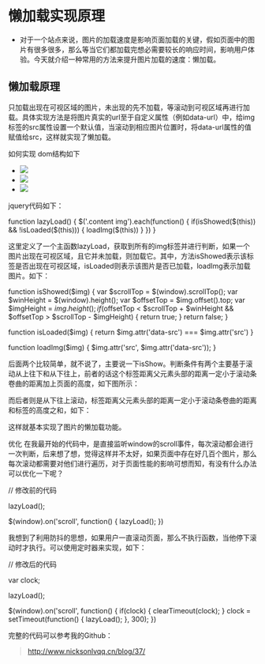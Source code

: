 # 懒加载实现原理

* 对于一个站点来说，图片的加载速度是影响页面加载的关键，假如页面中的图片有很多很多，那么等当它们都加载完想必需要较长的响应时间，影响用户体验。今天就介绍一种常用的方法来提升图片加载的速度：懒加载。


## 懒加载原理
只加载出现在可视区域的图片，未出现的先不加载，等滚动到可视区域再进行加载。具体实现方法是将图片真实的url至于自定义属性（例如data-url）中，给img标签的src属性设置一个默认值，当滚动到相应图片位置时，将data-url属性的值赋值给src，这样就实现了懒加载。

如何实现
dom结构如下


<ul class="content">
      <li><a href="#"><img src="..." data-src="..."></a></li>
      <li><a href="#"><img src="..." data-src="..."></a></li>
      <!-- ... -->
      <li><a href="#"><img src="..." data-src="..."></a></li>
  </ul>

jquery代码如下：


function lazyLoad() {
    $('.content img').each(function() {
        if(isShowed($(this)) && !isLoaded($(this))) {
            loadImg($(this))
        }
    })
  }

这里定义了一个主函数lazyLoad，获取到所有的img标签并进行判断，如果一个图片出现在可视区域，且它并未加载，则加载它。其中，方法isShowed表示该标签是否出现在可视区域，isLoaded则表示该图片是否已加载，loadImg表示加载图片。如下：


function isShowed($img) {
    var $scrollTop = $(window).scrollTop();
    var $winHeight = $(window).height();
    var $offsetTop = $img.offset().top;
    var $imgHeight = $img.height();
    if($offsetTop < $scrollTop + $winHeight && $offsetTop > $scrollTop - $imgHeight) {
        return true;
    }
    return false;
  }

  function isLoaded($img) {
    return $img.attr('data-src') === $img.attr('src')
  }

  function loadImg($img) {
      $img.attr('src', $img.attr('data-src'));
  }

后面两个比较简单，就不说了，主要说一下isShow。判断条件有两个主要基于滚动从上往下和从下往上，前者的话这个标签距离父元素头部的距离一定小于滚动条卷曲的距离加上页面的高度，如下图所示：


而后者则是从下往上滚动，标签距离父元素头部的距离一定小于滚动条卷曲的距离和标签的高度之和，如下：


这样就基本实现了图片的懒加载功能。

优化
在我最开始的代码中，是直接监听window的scroll事件，每次滚动都会进行一次判断，后来想了想，觉得这样并不太好，如果页面中存在好几百个图片，那么每次滚动都需要对他们进行遍历，对于页面性能的影响可想而知，有没有什么办法可以优化一下呢？


// 修改前的代码

  lazyLoad();

  $(window).on('scroll', function() {
      lazyLoad();
  })

我想到了利用防抖的思想，如果用户一直滚动页面，那么不执行函数，当他停下滚动时才执行。可以使用定时器来实现，如下：


// 修改后的代码

  var clock;

  lazyLoad();

  $(window).on('scroll', function() {
      if(clock) {
          clearTimeout(clock);
      }
      clock = setTimeout(function() {
          lazyLoad();
      }, 300);
  })

完整的代码可以参考我的Github：


> http://www.nicksonlvqq.cn/blog/37/